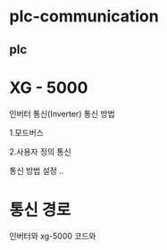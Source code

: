 # plc-communication

## plc
# XG - 5000

인버터 통신(Inverter)
통신 방법

1.모드버스

2.사용자 정의 통신

통신 방법 설정
..


# 통신 경로

인버터와 xg-5000 코드와
